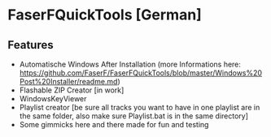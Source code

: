 # FaserFQuickTools [German]

## Features
- Automatische Windows After Installation (more Informations here: https://github.com/FaserF/FaserFQuickTools/blob/master/Windows%20Post%20Installer/readme.md)
- Flashable ZIP Creator [in work]
- WindowsKeyViewer
- Playlist creator [be sure all tracks you want to have in one playlist are in the same folder, also make sure Playlist.bat is in the same directory]
- Some gimmicks here and there made for fun and testing
